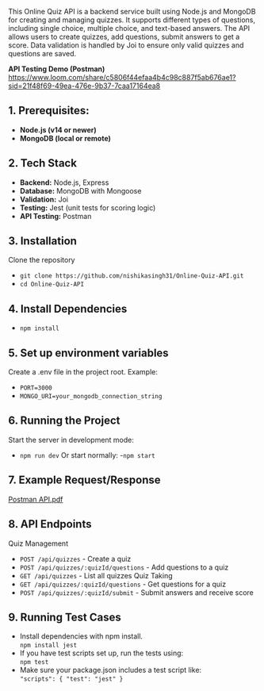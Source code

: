 This Online Quiz API is a backend service built using Node.js and MongoDB for creating and managing quizzes. It supports different types of questions, including single choice, multiple choice, and text-based answers. The API allows users to create quizzes, add questions, submit answers to get a score. Data validation is handled by Joi to ensure only valid quizzes and questions are saved.

**API Testing Demo (Postman)**
https://www.loom.com/share/c5806f44efaa4b4c98c887f5ab676ae1?sid=21f48f69-49ea-476e-9b37-7caa17164ea8

## 1. Prerequisites: <br>
- **Node.js (v14 or newer)** <br>
- **MongoDB (local or remote)** <br>

## 2. Tech Stack
- **Backend:** Node.js, Express
- **Database:** MongoDB with Mongoose
- **Validation:** Joi
- **Testing:** Jest (unit tests for scoring logic)
- **API Testing:** Postman

## 3. Installation
Clone the repository
- `git clone https://github.com/nishikasingh31/Online-Quiz-API.git`
- `cd Online-Quiz-API`

## 4. Install Dependencies
- `npm install`

## 5. Set up environment variables
Create a .env file in the project root.
Example:
- `PORT=3000`
-  `MONGO_URI=your_mongodb_connection_string`

## 6. Running the Project
Start the server in development mode:
- `npm run dev`
Or start normally:
-`npm start`

## 7. Example Request/Response <br>
[Postman API.pdf](https://github.com/user-attachments/files/22627398/Postman.API.pdf)

## 8. API Endpoints<br>
Quiz Management<br>
- `POST /api/quizzes` - Create a quiz
- `POST /api/quizzes/:quizId/questions` - Add questions to a quiz
- `GET /api/quizzes` - List all quizzes
Quiz Taking<br>
- `GET /api/quizzes/:quizId/questions` - Get questions for a quiz
- `POST /api/quizzes/:quizId/submit` - Submit answers and receive score

## 9. Running Test Cases<br>
- Install dependencies with npm install. <br>
`npm install jest` <br>
- If you have test scripts set up, run the tests using: <br>
`npm test` <br>
- Make sure your package.json includes a test script like: <br>
`"scripts": {
  "test": "jest"
} `

